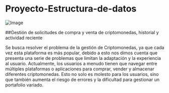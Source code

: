 # Proyecto-Estructura-de-datos
![Image](https://github.com/user-attachments/assets/a47e8e9e-cdbf-4757-8128-ce70737390d0)


##Gestión de solicitudes de compra y venta de criptomonedas, historial y actividad reciente

Se busca resolver el problema de la gestión de Criptomonedas, ya que cada vez esta plataforma es más popular, debido a esto nos dimos cuenta que presenta una serie de problemas que limitan la adaptación y la experiencia al usuario.
Actualmente, los usuarios a menudo tienen que navegar entre múltiples plataformas o aplicaciones para comprar, vender y almacenar diferentes criptomonedas. Esto no solo es molesto para los usuarios, sino que también aumenta el riesgo de errores y la dificultad para gestionar un portafolio variado.
